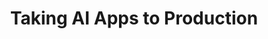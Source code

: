 ---
# Name of the webinar.
title: "Taking AI Apps to Production"
meta_desc: "The Pinecone and Pulumi teams will explore the infrastructure and service architecture you need to scale AI apps in production."

# A featured webinar will display first in the list.
featured: false

# If the video is pre-recorded or live.
pre_recorded: false

# If the video is part of the PulumiTV series. Setting this value to true will list the video in the "PulumiTV" section.
pulumi_tv: false

# The preview image will be shown on the list page.
preview_image: ""

# Webinars with unlisted as true will not be shown on the webinar list
unlisted: false

# Gated webinars will have a registration form and the user will need
# to fill out the form before viewing.
gated: true

# The layout of the landing page.
type: webinars

# External webinars will link to an external page instead of a webinar
# landing/registration page. If the webinar is external you will need
# set the 'block_external_search_index' flag to true so Google does not index
# the webinar page created.
external: false
block_external_search_index: false

# The url slug for the webinar landing page. If this is an external
# webinar, use the external URL as the value here.
url_slug: "ai-apps-to-production"

# The content of the hero section.
hero:
    # The title text in the hero. This also serves as the pages H1.
    title: "Serverless Apps with Google Cloud Run and Pulumi"
    # The image the appears on the right hand side of the hero.
    image: "/icons/containers.svg"

# Webinar pages support multiple session via the 'multiple' property.
# multiple:

# Content for the left hand side section of the page.
main:
    # Webinar title.
    title: "Taking AI Apps to Production"
    # URL for embedding a URL for ungated webinars.
    youtube_url:
    # Sortable date. The datetime Hugo will use to sort the webinars in date order.
    sortable_date: 2023-12-14T09:00:00.000-08:00
    # Duration of the webinar.
    duration: "60 minutes"
    # Datetime of the webinar.
    datetime: 
    # Description of the webinar.
    description: |
        What does it take to go from an idea in a notebook to an application handling real-world traffic? In this workshop, the Pinecone and Pulumi teams will explore the infrastructure and service architecture you need to scale AI apps in production. You will learn how to create and manage containerized microservices running on Amazon ECS, the networking and message queue infrastructure connecting the microservices, and the data stores powering the AI app such as Pinecone and Amazon RDS Postgres.

        This workshop is designed to help AI developers and engineers build and scale AI infrastructure. We will guide you through the Pulumi platform with diagrams and a series of labs to help accelerate your AI apps.

    # The webinar presenters
    presenters:
        - name: Scott Lowe
          role: Principal Community Engineer, Pulumi
        - name: TBD 
          role: Pinecone Engineer
    
    learn:
        - The basics of infrastructure as code and the Pulumi programming model
        - How to provision, update, and destroy AWS resources
        - How to create and manage Pinecone indexes

    # A bullet point list containing what the user will learn during the webinar.

# The right hand side form section.
form:
    # HubSpot form id.
    hubspot_form_id: dd3c952a-f4c6-4c3a-bac5-6e9675ddb72b
    salesforce_campaign_id: 701Du000000BqlcIAC

aws_only: false
---